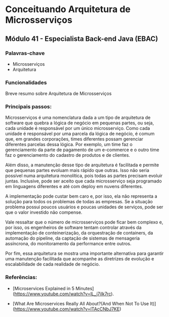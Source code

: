 # Conceituando Arquitetura de Microsserviços

## Módulo 41 - Especialista Back-end Java (EBAC)

### Palavras-chave

* Microsserviços
* Arquitetura


### Funcionalidades

Breve resumo sobre Arquitetura de Microsserviços


### Principais passos:

Microsserviços é uma nomenclatura dada a um tipo de arquitetura de software que quebra a lógica de negócio em pequenas partes, ou seja, cada unidade é responsável por um único microsserviço.
Como cada unidade é responsável por uma parcela da lógica de negócio, é comum que, em grandes corporações, times diferentes possam gerenciar diferentes parcelas dessa lógica. Por exemplo, um time faz o gerenciamento da parte de pagamento de um e-commerce e o outro time faz o gerenciamento do cadastro de produtos e de clientes.

Além disso, a manutenção desse tipo de arquitetura é facilitada e permite que pequenas partes evoluam mais rápido que outras. Isso não seria possível numa arquitetura monolítica, pois todas as partes precisam evoluir juntas. Inclusive, pode ser aceito que cada microsserviço seja programado em linguagens diferentes e até com deploy em nuvens diferentes.

A implementação pode custar bem caro e, por isso, ela não representa a solução para todos os problemas de todas as empresas. Se a situação problema possui poucos usuários e poucas unidades de serviços, pode ser que o valor investido não compense.

Vale ressaltar que o número de microsserviços pode ficar bem complexo e, por isso, os engenheiros de software tentam controlar através da implementação de conteinerização, da orquestração de containers, da automação do pipeline, da captação de sistemas de mensageria assíncrona, do monitoramento da performance entre outros.

Por fim, essa arquitetura se mostra uma importante alternativa para garantir uma manutenção facilitada que acompanhe as diretrizes de evolução e escalabilidade de cada realidade de negócio.

### Referências:

* [Microservices Explained in 5 Minutes] (https://www.youtube.com/watch?v=lL_j7ilk7rc).

* [What Are Microservices Really All About?(And When Not To Use It)] (https://www.youtube.com/watch?v=lTAcCNbJ7KE)
